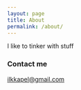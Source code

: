 ```yaml
---
layout: page
title: About
permalink: /about/
---
```


I like to tinker with stuff

### Contact me

[ilkkapel@gmail.com](mailto:ilkkapel@gmail.com)